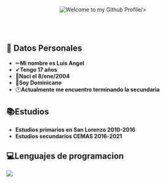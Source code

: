 <!-- "Hero" Header -->
<div align="center">
  <img src="https://es.bloggif.com/tmp/19dd1a04fe85335a1c5a4820b3d20daf/text.gif?1611842160" style="max-width: 100%;" alt="Welcome to my Github Profile" <Marquee>/> 
 


</div>
</br></br></br>

## 💬 Datos Personales

-    ✏**Mi nombre es Luis Angel** 
-    ✔**Tengo 17 años**
-    🎈**Naci el 8/ene/2004**
-    💙**Soy Dominicano**
-    🕐**Actualmente me encuentro terminando la secundaria**



##  📚Estudios

-    **Estudios primarios en San Lorenzo 2010-2016**
-    **Estudios secundarios CEMAS 2016-2021**

##  💻Lenguajes de programacion

 
<a href="blob:https://web.whatsapp.com/32832d6e-1489-493d-bd3b-b52aea36519a">
  <img align="center" src="blob:https://web.whatsapp.com/32832d6e-1489-493d-bd3b-b52aea36519a" />
</a>


 














